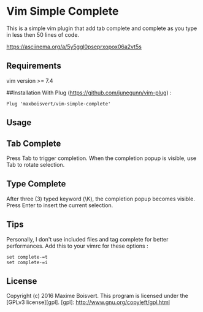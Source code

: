 # Vim Simple Complete
This is a simple vim plugin that add tab complete and complete as you type in less then 50 lines of code.

https://asciinema.org/a/5y5ggl0pseprxopox06a2vt5s

## Requirements
vim version >= 7.4

##Installation
With Plug (https://github.com/junegunn/vim-plug) :
```
Plug 'maxboisvert/vim-simple-complete'
```

## Usage

## Tab Complete
Press Tab to trigger completion. When the completion popup is visible, use Tab to rotate selection.

## Type Complete
After three (3) typed keyword (\K), the completion popup becomes visible. Press Enter to insert the current selection.

## Tips
Personally, I don't use included files and tag complete for better performances. Add this to your vimrc for these options :
```
set complete-=t
set complete-=i
```

## License

Copyright (c) 2016 Maxime Boisvert.
This program is licensed under the [GPLv3 license][gpl].
[gpl]: http://www.gnu.org/copyleft/gpl.html
